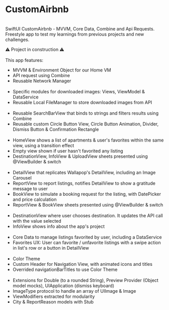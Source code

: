 # CustomAirbnb
<br/>
SwiftUI CustomAirbnb - MVVM, Core Data, Combine and Api Requests. Freestyle app to test my learnings from previous projects and new challenges.

⚠️ Project in construction ⚠️
<br/>
<br/>
This app features: 
<ul>
<li>MVVM & Environment Object for our Home VM</li>
<li>API request using Combine</li>
<li>Reusable Network Manager</li>
<br/>
<li>Specific modules for downloaded images: Views, ViewModel & DataService</li>
<li>Reusable Local FileManager to store downloaded images from API</li>
<br/>
<li>Reusable SearchBarView that binds to strings and filters results using Combine</li>
<li>Reusable custom Circle Button View, Circle Button Animation, Divider, Dismiss Button & Confirmation Rectangle</li>
<br/>
<li>HomeView shows a list of apartments & user's favorites within the same view, using a transition effect</li>
<li>Empty view shown if user hasn't favorited any listing</li>
<li>DestinationView, InfoView & UploadView sheets presented using @ViewBuilder & switch</li>
<br/>
<li>DetailView that replicates Wallapop's DetailView, including an Image Carousel</li>
<li>ReportView to report listings, notifies DetailView to show a gratitude message to user</li>
<li>BookView to simulate a booking request for the listing, with DatePicker and price calculation</li>
<li>ReportView & BookView sheets presented using @ViewBuilder & switch</li>
<br/>
<li>DestinationView where user chooses destination. It updates the API call with the value selected</li>
<li>InfoView shows info about the app's project</li>
<br/>
<li>Core Data to manage listings favorited by user, including a DataService</li>
<li>Favorites UX: User can favorite / unfavorite listings with a swipe action in list's row or a button in DetailView</li>
</br>
<li>Color Theme</li>
<li>Custom Header for Navigation View, with animated icons and titles</li>
<li>Overrided navigationBarTitles to use Color Theme</li>
<br/>
<li>Extensions for Double (to a rounded String), Preview Provider (Object model mocks), UIApplication (dismiss keyboard)</li>
<li>ImageType protocol to handle an array of UIImage & Image</li>
<li>ViewModifiers extracted for modularity</li>
<li>City & ReportReason models with Stub</li>
<br/>
